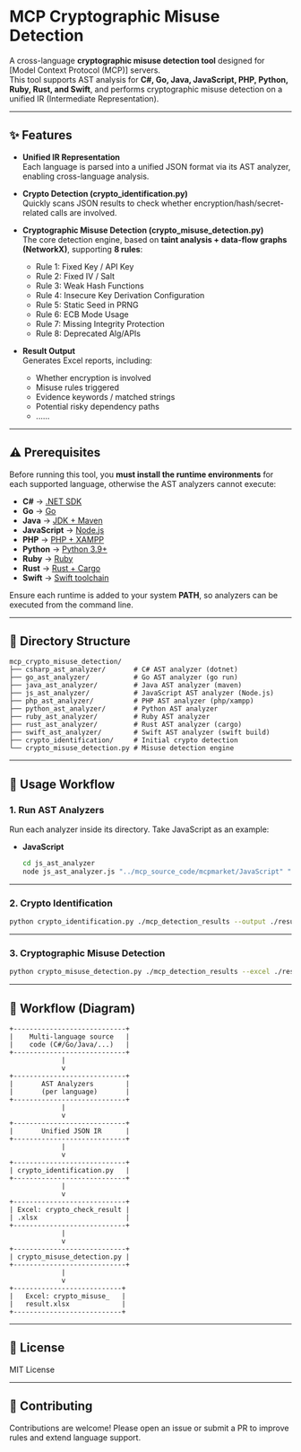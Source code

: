 # MCP Cryptographic Misuse Detection

A cross-language **cryptographic misuse detection tool** designed for [Model Context Protocol (MCP)] servers.  
This tool supports AST analysis for **C#, Go, Java, JavaScript, PHP, Python, Ruby, Rust, and Swift**, and performs cryptographic misuse detection on a unified IR (Intermediate Representation).

---

## ✨ Features

- **Unified IR Representation**  
  Each language is parsed into a unified JSON format via its AST analyzer, enabling cross-language analysis.

- **Crypto Detection (crypto_identification.py)**  
  Quickly scans JSON results to check whether encryption/hash/secret-related calls are involved.

- **Cryptographic Misuse Detection (crypto_misuse_detection.py)**  
  The core detection engine, based on **taint analysis + data-flow graphs (NetworkX)**, supporting **8 rules**:
  
  - Rule 1: Fixed Key / API Key  
  - Rule 2: Fixed IV / Salt
  - Rule 3: Weak Hash Functions
  - Rule 4: Insecure Key Derivation Configuration  
  - Rule 5: Static Seed in PRNG
  - Rule 6: ECB Mode Usage
  - Rule 7: Missing Integrity Protection  
  - Rule 8: Deprecated Alg/APIs

- **Result Output**  
  Generates Excel reports, including:
  
  - Whether encryption is involved  
  - Misuse rules triggered  
  - Evidence keywords / matched strings  
  - Potential risky dependency paths  
  - ......

---

## ⚠️ Prerequisites

Before running this tool, you **must install the runtime environments** for each supported language, otherwise the AST analyzers cannot execute:

- **C#** → [.NET SDK](https://dotnet.microsoft.com/download)  
- **Go** → [Go](https://go.dev/dl/)  
- **Java** → [JDK + Maven](https://maven.apache.org/install.html)  
- **JavaScript** → [Node.js](https://nodejs.org/)  
- **PHP** → [PHP + XAMPP](https://www.apachefriends.org/)  
- **Python** → [Python 3.9+](https://www.python.org/)  
- **Ruby** → [Ruby](https://www.ruby-lang.org/)  
- **Rust** → [Rust + Cargo](https://www.rust-lang.org/tools/install)  
- **Swift** → [Swift toolchain](https://www.swift.org/download/)  

Ensure each runtime is added to your system **PATH**, so analyzers can be executed from the command line.

---

## 📂 Directory Structure

```
mcp_crypto_misuse_detection/
├── csharp_ast_analyzer/       # C# AST analyzer (dotnet)
├── go_ast_analyzer/           # Go AST analyzer (go run)
├── java_ast_analyzer/         # Java AST analyzer (maven)
├── js_ast_analyzer/           # JavaScript AST analyzer (Node.js)
├── php_ast_analyzer/          # PHP AST analyzer (php/xampp)
├── python_ast_analyzer/       # Python AST analyzer
├── ruby_ast_analyzer/         # Ruby AST analyzer
├── rust_ast_analyzer/         # Rust AST analyzer (cargo)
├── swift_ast_analyzer/        # Swift AST analyzer (swift build)
├── crypto_identification/     # Initial crypto detection
└── crypto_misuse_detection.py # Misuse detection engine
```

---

## 🚀 Usage Workflow

### 1. Run AST Analyzers

Run each analyzer inside its directory. Take JavaScript as an example:

- **JavaScript**
  
  ```bash
  cd js_ast_analyzer
  node js_ast_analyzer.js "../mcp_source_code/mcpmarket/JavaScript" "../mcp_detection_results/Javascript/mcpmarket"
  ```

---

### 2. Crypto Identification

```bash
python crypto_identification.py ./mcp_detection_results --output ./results/crypto_check_result.xlsx
```

---

### 3. Cryptographic Misuse Detection

```bash
python crypto_misuse_detection.py ./mcp_detection_results --excel ./results/crypto_check_result.xlsx --output ./results/crypto_misuse_result.xlsx
```

---

## 🔄 Workflow (Diagram)

```
+----------------------------+
|    Multi-language source   |
|    code (C#/Go/Java/...)   |
+----------------------------+
             |
             v
+----------------------------+
|       AST Analyzers        |
|       (per language)       |
+----------------------------+
             |
             v
+----------------------------+
|       Unified JSON IR      |
+----------------------------+
             |
             v
+----------------------------+
| crypto_identification.py   | 
+----------------------------+
             |
             v
+----------------------------+
| Excel: crypto_check_result |
| .xlsx                      |
+----------------------------+
             |
             v
+----------------------------+
| crypto_misuse_detection.py |
+----------------------------+
             |
             v
+---------------------------+
|   Excel: crypto_misuse_   |
|   result.xlsx             |
+---------------------------+
```

---

## 📜 License

MIT License

---

## 🤝 Contributing

Contributions are welcome! Please open an issue or submit a PR to improve rules and extend language support.
